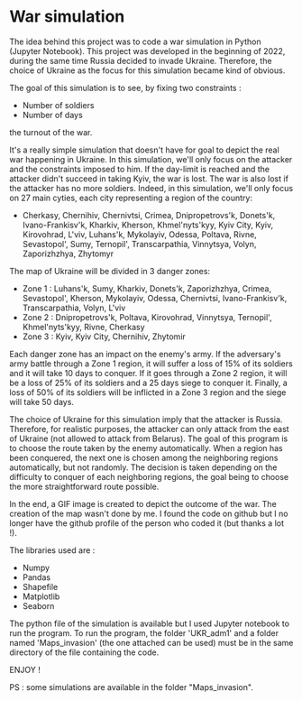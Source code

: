 # War simulation
The idea behind this project was to code a war simulation in Python (Jupyter Notebook). This project was developed in the beginning of 2022, during the same time Russia decided to invade Ukraine. Therefore, the choice of Ukraine as the focus for this simulation became kind of obvious.

The goal of this simulation is to see, by fixing two constraints :
- Number of soldiers
- Number of days
  
the turnout of the war. 

It's a really simple simulation that doesn't have for goal to depict the real war happening in Ukraine. In this simulation, we'll only focus on the attacker and the constraints imposed to him. If the day-limit is reached and the attacker didn't succeed in taking Kyiv, the war is lost. The war is also lost if the attacker has no more soldiers. Indeed, in this simulation, we'll only focus on 27 main cyties, each city representing a region of the country:
- Cherkasy, Chernihiv, Chernivtsi, Crimea, Dnipropetrovs'k, Donets'k, Ivano-Frankisv'k, Kharkiv, Kherson, Khmel'nyts'kyy, Kyiv City, Kyiv, Kirovohrad, L'viv, Luhans'k, Mykolayiv, Odessa, Poltava, Rivne, Sevastopol', Sumy, Ternopil', Transcarpathia, Vinnytsya, Volyn, Zaporizhzhya, Zhytomyr

The map of Ukraine will be divided in 3 danger zones:
- Zone 1 : Luhans'k, Sumy, Kharkiv, Donets'k, Zaporizhzhya, Crimea, Sevastopol', Kherson, Mykolayiv, Odessa, Chernivtsi, Ivano-Frankisv'k, Transcarpathia, Volyn, L'viv
- Zone 2 : Dnipropetrovs'k, Poltava, Kirovohrad, Vinnytsya, Ternopil', Khmel'nyts'kyy, Rivne, Cherkasy
- Zone 3 : Kyiv, Kyiv City, Chernihiv, Zhytomir

Each danger zone has an impact on the enemy's army. If the adversary's army battle through a Zone 1 region, it will suffer a loss of 15% of its soldiers and it will take 10 days to conquer. If it goes through a Zone 2 region, it will be a loss of 25% of its soldiers and a 25 days siege to conquer it. Finally, a loss of 50% of its soldiers will be inflicted in a Zone 3 region and the siege will take 50 days.

The choice of Ukraine for this simulation imply that the attacker is Russia. Therefore, for realistic purposes, the attacker can only attack from the east of Ukraine (not allowed to attack from Belarus). The goal of this program is to choose the route taken by the enemy automatically. When a region has been conquered, the next one is chosen among the neighboring regions automatically, but not randomly. The decision is taken depending on the difficulty to conquer of each neighboring regions, the goal being to choose the more straightforward route possible.

In the end, a GIF image is created to depict the outcome of the war. The creation of the map wasn't done by me. I found the code on github but I no longer have the github profile of the person who coded it (but thanks a lot !).

The libraries used are :
- Numpy
- Pandas
- Shapefile
- Matplotlib
- Seaborn

The python file of the simulation is available but I used Jupyter notebook to run the program. To run the program, the folder 'UKR_adm1' and a folder named 'Maps_invasion' (the one attached can be used) must be in the same directory of the file containing the code.

ENJOY ! 

PS : some simulations are available in the folder "Maps_invasion". 
